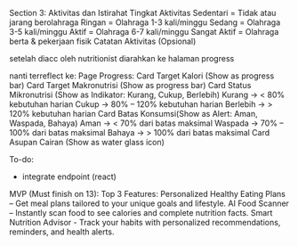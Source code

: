 Section 3: Aktivitas dan Istirahat
Tingkat Aktivitas
Sedentari = Tidak atau jarang berolahraga
Ringan = Olahraga 1-3 kali/minggu
Sedang = Olahraga 3-5 kali/minggu
Aktif = Olahraga 6-7 kali/minggu
Sangat Aktif = Olahraga berta & pekerjaan fisik
Catatan Aktivitas (Opsional)

setelah diacc oleh nutritionist diarahkan ke halaman progress

nanti terreflect ke:
Page Progress:
Card Target Kalori (Show as progress bar)
Card Target Makronutrisi (Show as progress bar)
Card Status Mikronutrisi (Show as Indikator: Kurang, Cukup, Berlebih)
Kurang → < 80% kebutuhan harian
Cukup → 80% – 120% kebutuhan harian
Berlebih → > 120% kebutuhan harian
Card Batas Konsumsi(Show as Alert: Aman, Waspada, Bahaya)
Aman → < 70% dari batas maksimal
Waspada → 70% – 100% dari batas maksimal
Bahaya → > 100% dari batas maksimal
Card Asupan Cairan (Show as water glass icon)

To-do: 
- integrate endpoint (react)

MVP (Must finish on 13):
Top 3 Features:
Personalized Healthy Eating Plans – Get meal plans tailored to your unique goals and lifestyle.
AI Food Scanner – Instantly scan food to see calories and complete nutrition facts.
Smart Nutrition Advisor - Track your habits with personalized recommendations, reminders, and health alerts.